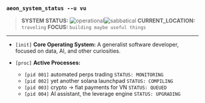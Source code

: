 ### `aeon_system_status --u vu`

> **SYSTEM STATUS:** <img src="https://img.shields.io/badge/OPERATIONAL-brightgreen" alt="operational"><img src="https://img.shields.io/badge/SABBATICAL-bf5700" alt="sabbatical">
> **CURRENT_LOCATION:** `traveling`
> **FOCUS:** `building maybe useful things`

---

* `[init]` **Core Operating System:** A generalist software developer, focused on data, AI, and other curiosities.
  
* `[proc]` **Active Processes:**
    * `[pid 001]` automated perps trading `STATUS: MONITORING`
    * `[pid 002]` yet another solana launchpad `STATUS: COMPILING`
    * `[pid 003]` crypto -> fiat payments for VN `STATUS: QUEUED`
    * `[pid 004]` AI assistant, the leverage engine `STATUS: UPGRADING`
